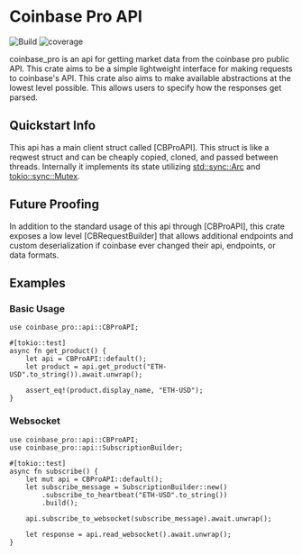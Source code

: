# Coinbase Pro API
![Build](https://img.shields.io/github/workflow/status/bikester1/coinbase_pro_rust_api/Rust/main?style=for-the-badge)
![coverage](https://img.shields.io/badge/Coverage-84%25-yellow?style=for-the-badge)


coinbase_pro is an api for getting market data from the coinbase pro public API.
This crate aims to be a simple lightweight interface for making requests to coinbase's API.
This crate also aims to make available abstractions at the lowest level possible.
This allows users to specify how the responses get parsed.

## Quickstart Info

This api has a main client struct called [CBProAPI]. This struct is like a reqwest struct and
can be cheaply copied, cloned, and passed between threads. Internally it implements its
state utilizing [std::sync::Arc](https://doc.rust-lang.org/std/sync/struct.Arc.html)
and [tokio::sync::Mutex](https://docs.rs/tokio/latest/tokio/sync/struct.Mutex.html).


## Future Proofing

In addition to the standard usage of this api through [CBProAPI], this crate exposes a low level
[CBRequestBuilder] that allows additional endpoints and custom deserialization if coinbase
ever changed their api, endpoints, or data formats.


## Examples

### Basic Usage
```
use coinbase_pro::api::CBProAPI;

#[tokio::test]
async fn get_product() {
    let api = CBProAPI::default();
    let product = api.get_product("ETH-USD".to_string()).await.unwrap();

    assert_eq!(product.display_name, "ETH-USD");
}
```

### Websocket
```
use coinbase_pro::api::CBProAPI;
use coinbase_pro::api::SubscriptionBuilder;

#[tokio::test]
async fn subscribe() {
    let mut api = CBProAPI::default();
    let subscribe_message = SubscriptionBuilder::new()
        .subscribe_to_heartbeat("ETH-USD".to_string())
        .build();

    api.subscribe_to_websocket(subscribe_message).await.unwrap();
    
    let response = api.read_websocket().await.unwrap();
}
```
